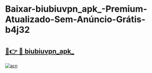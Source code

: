# Baixar-biubiuvpn_apk_-Premium-Atualizado-Sem-Anúncio-Grátis-b4j32

# <h2><a href="https://mqyq32.esa.edu.pl?src=biubiuvpn_apk_&ref=b4j32">🔗👉 🔴 biubiuvpn_apk_</a></h2>

[![acn](https://github.com/user-attachments/assets/0f9c940e-d8b0-45ae-aac7-cd30a18b3e1c)](https://mqyq32.esa.edu.pl?src=biubiuvpn_apk_&ref=b4j32)

